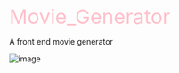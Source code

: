 <span style="color:Pink; font-size:36px;">Movie_Generator</span>

A front end movie generator

![image](https://github.com/Tara2805/Movie_Generator/assets/144050811/530044b9-9fd2-4b7d-9390-6cb5f0bdb566)
